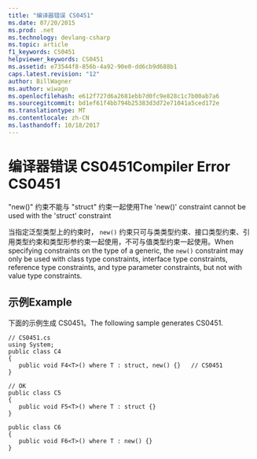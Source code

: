 ```yaml
---
title: "编译器错误 CS0451"
ms.date: 07/20/2015
ms.prod: .net
ms.technology: devlang-csharp
ms.topic: article
f1_keywords: CS0451
helpviewer_keywords: CS0451
ms.assetid: e73544f8-856b-4a92-90e0-dd6cb9d688b1
caps.latest.revision: "12"
author: BillWagner
ms.author: wiwagn
ms.openlocfilehash: e612f727d6a2681ebb7d0fc9e828c1c7b00ab7a6
ms.sourcegitcommit: bd1ef61f4bb794b25383d3d72e71041a5ced172e
ms.translationtype: MT
ms.contentlocale: zh-CN
ms.lasthandoff: 10/18/2017
---
```

# <a name="compiler-error-cs0451"></a><span data-ttu-id="49fcb-102">编译器错误 CS0451</span><span class="sxs-lookup"><span data-stu-id="49fcb-102">Compiler Error CS0451</span></span>
<span data-ttu-id="49fcb-103">"new()" 约束不能与 "struct" 约束一起使用</span><span class="sxs-lookup"><span data-stu-id="49fcb-103">The 'new()' constraint cannot be used with the 'struct' constraint</span></span>  
  
 <span data-ttu-id="49fcb-104">当指定泛型类型上的约束时， `new()` 约束只可与类类型约束、接口类型约束、引用类型约束和类型形参约束一起使用，不可与值类型约束一起使用。</span><span class="sxs-lookup"><span data-stu-id="49fcb-104">When specifying constraints on the type of a generic, the `new()` constraint may only be used with class type constraints, interface type constraints, reference type constraints, and type parameter constraints, but not with value type constraints.</span></span>  
  
## <a name="example"></a><span data-ttu-id="49fcb-105">示例</span><span class="sxs-lookup"><span data-stu-id="49fcb-105">Example</span></span>  
 <span data-ttu-id="49fcb-106">下面的示例生成 CS0451。</span><span class="sxs-lookup"><span data-stu-id="49fcb-106">The following sample generates CS0451.</span></span>  
  
```  
// CS0451.cs  
using System;  
public class C4   
{  
   public void F4<T>() where T : struct, new() {}   // CS0451  
}  
  
// OK  
public class C5  
{  
   public void F5<T>() where T : struct {}  
}  
  
public class C6  
{  
   public void F6<T>() where T : new() {}  
}  
```
